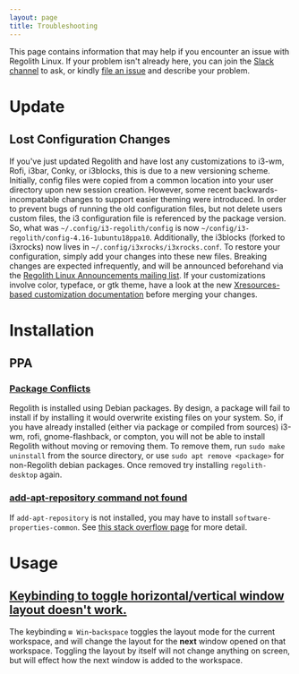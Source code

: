 ```yaml
---
layout: page
title: Troubleshooting
---
```


This page contains information that may help if you encounter an issue with Regolith Linux. If your problem isn't already here, you can join the [Slack channel](https://regolith-linux.herokuapp.com/) to ask, or kindly [file an issue](https://github.com/regolith-linux/regolith-desktop/issues) and describe your problem.

# Update

## Lost Configuration Changes

If you've just updated Regolith and have lost any customizations to i3-wm, Rofi, i3bar, Conky, or i3blocks, this is due to a new versioning scheme.  Initially, config files were copied from a common location into your user directory upon new session creation.  However, some recent backwards-incompatable changes to support easier theming were introduced.  In order to prevent bugs of running the old configuration files, but not delete users custom files, the i3 configuration file is referenced by the package version.  So, what was `~/.config/i3-regolith/config` is now `~/config/i3-regolith/config-4.16-1ubuntu18ppa10`.  Additionally, the i3blocks (forked to i3xrocks) now lives in `~/.config/i3xrocks/i3xrocks.conf`.  To restore your configuration, simply add your changes into these new files.  Breaking changes are expected infrequently, and will be announced beforehand via the [Regolith Linux Announcements mailing list](https://www.freelists.org/list/regolith-linux).  If your customizations involve color, typeface, or gtk theme, have a look at the new [Xresources-based customization documentation](https://regolith-linux.org/configuring.html) before merging your changes.

# Installation

## PPA

### [Package Conflicts](#package-conflict)
Regolith is installed using Debian packages. By design, a package will fail to install if by installing it would overwrite existing files on your system.  So, if you have already installed (either via package or compiled from sources) i3-wm, rofi, gnome-flashback, or compton, you will not be able to install Regolith without moving or removing them.  To remove them, run `sudo make uninstall` from the source directory, or use `sudo apt remove <package>` for non-Regolith debian packages.  Once removed try installing `regolith-desktop` again.

### [add-apt-repository command not found](#add-apt-repoistory)
If `add-apt-repository` is not installed, you may have to install `software-properties-common`. See [this stack overflow page](https://askubuntu.com/questions/493460/how-to-install-add-apt-repository-using-the-terminal) for more detail.

# Usage

## [Keybinding to toggle horizontal/vertical window layout doesn't work.](#layout-keybinding)

The keybinding `⊞ Win`-`backspace` toggles the layout mode for the current workspace, and will change the layout for the __next__ window opened on that workspace.  Toggling the layout by itself will not change anything on screen, but will effect how the next window is added to the workspace.

